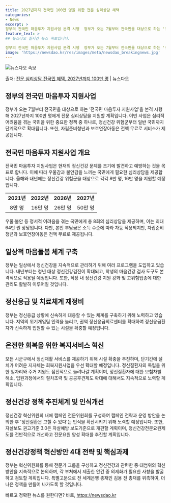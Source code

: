 ```yaml
---
title: 2027년까지 전국민 100만 명을 위한 전문 심리상담 혜택
categories:
- News
excerpt: >
정부의 전국민 마음투자 지원사업 본격 시행  정부가 오는 7월부터 전국민을 대상으로 하는 '전국민 마음투자 …
feature_text: >
## 뉴스다오 실시간 뉴스 속보입니다.

정부의 전국민 마음투자 지원사업 본격 시행  정부가 오는 7월부터 전국민을 대상으로 하는 '전국민 마음투자 …
image: 'https://newsdao.kr/res/images/meta/newsdao_breakingnews.jpg'
---
```


![뉴스다오 속보](https://newsdao.kr/res/images/meta/newsdao_breakingnews.jpg)

<p>출처: <a href="https://newsdao.kr/4454" rel="dofollow">전문 심리상담 전국민 혜택, 2027년까지 100만 명</a> | 뉴스다오</p>

<h2 data-ke-size="size26">정부의 전국민 마음투자 지원사업</h2>
<p data-ke-size="size16">정부가 오는 7월부터 전국민을 대상으로 하는 '전국민 마음투자 지원사업'을 본격 시행해 2027년까지 100만 명에게 전문 심리상담을 지원할 계획입니다. 이번 사업은 심리적 어려움을 겪는 국민을 위한 중요한 정책 중 하나로, 정신건강 위험군부터 일반 국민까지 단계적으로 확대됩니다. 또한, 자립준비청년과 보호연장아동은 전액 무료로 서비스가 제공됩니다.</p>

<h2 data-ke-size="size26">전국민 마음투자 지원사업 개요</h2>
<p data-ke-size="size16">전국민 마음투자 지원사업은 현재의 정신건강 문제를 조기에 발견하고 예방하는 것을 목표로 합니다. 이에 따라 우울감과 불안감을 느끼는 국민에게 필요한 심리상담을 제공합니다. 올해와 내년에는 정신건강 위험군을 대상으로 각각 8만 명, 16만 명을 지원할 예정입니다.</p>

<table>
    <tr>
        <td style="text-align: center; height: 17px;"><b>2021년</b></td>
        <td style="text-align: center; height: 17px;"><b>2022년</b></td>
        <td style="text-align: center; height: 17px;"><b>2026년</b></td>
        <td style="text-align: center; height: 17px;"><b>2027년</b></td>
    </tr>
    <tr>
        <td style="text-align: center; height: 17px;">8만 명</td>
        <td style="text-align: center; height: 17px;">16만 명</td>
        <td style="text-align: center; height: 17px;">26만 명</td>
        <td style="text-align: center; height: 17px;">50만 명</td>
    </tr>
</table>

<p data-ke-size="size16">우울·불안 등 정서적 어려움을 겪는 국민에게 총 8회의 심리상담을 제공하며, 이는 최대 64만 원 상당입니다. 다만, 본인 부담금은 소득 수준에 따라 차등 적용되지만, 자립준비청년과 보호연장아동은 전액 무료로 제공됩니다.</p>

<h2 data-ke-size="size26">일상적 마음돌봄 체계 구축</h2>
<p data-ke-size="size16">정부는 일상에서 정신건강을 지속적으로 관리하기 위해 여러 프로그램을 도입하고 있습니다. 내년부터는 청년 대상 정신건강검진이 확대되고, 학생의 마음건강 검사 도구도 본격적으로 적용될 예정입니다. 또한, 직장 내 정신건강 지원 강화 및 고위험업종에 대한 관리도 활발히 이루어질 것입니다.</p>

<h2 data-ke-size="size26">정신응급 및 치료체계 재정비</h2>
<p data-ke-size="size16">정부는 정신응급 상황에 신속하게 대응할 수 있는 체계를 구축하기 위해 노력하고 있습니다. 지역의 위기개입팀 인력을 늘리고, 권역 정신응급의료센터를 확대하여 정신응급환자가 신속하게 입원할 수 있는 시설을 확충할 예정입니다.</p>

<h2 data-ke-size="size26">온전한 회복을 위한 복지서비스 혁신</h2>
<p data-ke-size="size16">모든 시군구에서 정신재활 서비스를 제공하기 위해 시설 확충을 추진하며, 단기간에 설치가 어려운 지자체는 회복지원사업을 우선 확대할 예정입니다. 정신질환자의 독립을 위한 일자리와 주거 지원도 점진적으로 늘려나갈 계획이며, 정신질환자에 대한 보험차별 해소, 입원과정에서의 절차조력 및 공공후견제도 확대에 대해서도 지속적으로 노력할 계획입니다.</p>

<h2 data-ke-size="size26">정신건강 정책 추진체계 및 인식개선</h2>
<p data-ke-size="size16">정신건강 혁신위원회 내에 캠페인 전문위원회를 구성하여 캠페인 전략과 운영 방안을 논의한 후 '정신질환은 고칠 수 있다'는 인식을 확산시키기 위해 노력할 예정입니다. 또한, 자살보도 권고기준 3.0은 자살예방 보도기준으로 개편할 계획이며, 정신건강전문요원제도를 전반적으로 개선하고 전문요원 양성 확대를 추진할 계획입니다.</p>

<h2 data-ke-size="size26">정신건강정책 혁신방안 4대 전략 및 핵심과제</h2>
<p data-ke-size="size16">정부는 혁신위원회를 통해 전문가 그룹을 구성하고 정신건강과 관련한 중·대범위의 혁신방안을 지속적으로 논의하며, 각 부처에서 제출한 안건 중 의제화가 필요한 사항을 발굴하고 검토할 계획입니다. 특별고문으로 전 세계은행 총재인 김용 전 총재를 위촉하여, 더 나은 정책을 만들어 나가도록 할 것입니다.</p> 

빠르고 정확한 뉴스를 원한다면? 바로, <a href="https://newsdao.kr" rel="dofollow">https://newsdao.kr</a>


    
